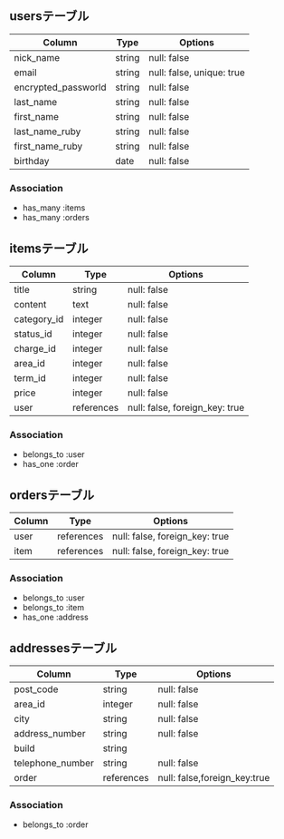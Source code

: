 ## usersテーブル

| Column               | Type       | Options                        |
| -------------------- | ---------- | ------------------------------ |
| nick_name            | string     | null: false                    |
| email                | string     | null: false, unique: true      |
| encrypted_passworld  | string     | null: false                    |
| last_name            | string     | null: false                    |
| first_name           | string     | null: false                    |
| last_name_ruby       | string     | null: false                    |
| first_name_ruby      | string     | null: false                    |
| birthday             | date       | null: false                    |

### Association
- has_many :items
- has_many :orders

## itemsテーブル

| Column               | Type       | Options                        |
| -------------------- | ---------- | ------------------------------ |
| title                | string     | null: false                    |
| content              | text       | null: false                    |
| category_id          | integer    | null: false                    |
| status_id             | integer    | null: false                    |
| charge_id            | integer    | null: false                    |
| area_id              | integer    | null: false                    |
| term_id              | integer    | null: false                    |
| price                | integer    | null: false                    |
| user                 | references | null: false, foreign_key: true |


### Association
- belongs_to :user
- has_one :order

## ordersテーブル

| Column               | Type       | Options                        |
| -------------------- | ---------- | ------------------------------ |
| user                 | references | null: false, foreign_key: true |
| item                 | references | null: false, foreign_key: true |

### Association
- belongs_to :user
- belongs_to :item
- has_one :address

## addressesテーブル

| Column               | Type       | Options                        |
| -------------------- | ---------- | ------------------------------ |
| post_code            | string     | null: false                    |
| area_id              | integer    | null: false                    |
| city                 | string     | null: false                    |
| address_number       | string     | null: false                    |
| build                | string     |                                |
| telephone_number     | string     | null: false                    |
| order                | references | null: false,foreign_key:true   |

### Association
- belongs_to :order

